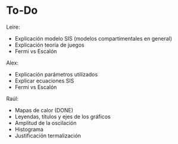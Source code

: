 # To-Do
Leire:
 - Explicación modelo SIS (modelos compartimentales en general)
 - Explicación teoría de juegos
 - Fermi vs Escalón
 
 Alex:
 - Explicación parámetros utilizados
 - Explicar ecuaciones SIS
 - Fermi vs Escalón
 
 Raúl:
 - Mapas de calor (DONE)
 - Leyendas, títulos y ejes de los gráficos
 - Amplitud de la oscilación
 - Histograma
 - Justificación termalización
 
